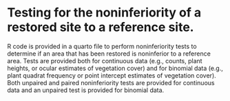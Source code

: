 # Testing for the noninferiority of a restored site to a reference site.
R code is provided in a quarto file to perform noninferiority tests to determine if an area that has been restored is noninferior to a reference area. Tests are provided both for continuous data (e.g., counts, plant heights, or ocular estimates of vegetation cover) and for binomial data (e.g., plant quadrat frequency or point intercept estimates of vegetation cover). Both unpaired and paired noninferiority tests are provided for continuous data and an unpaired test is provided for binomial data.
